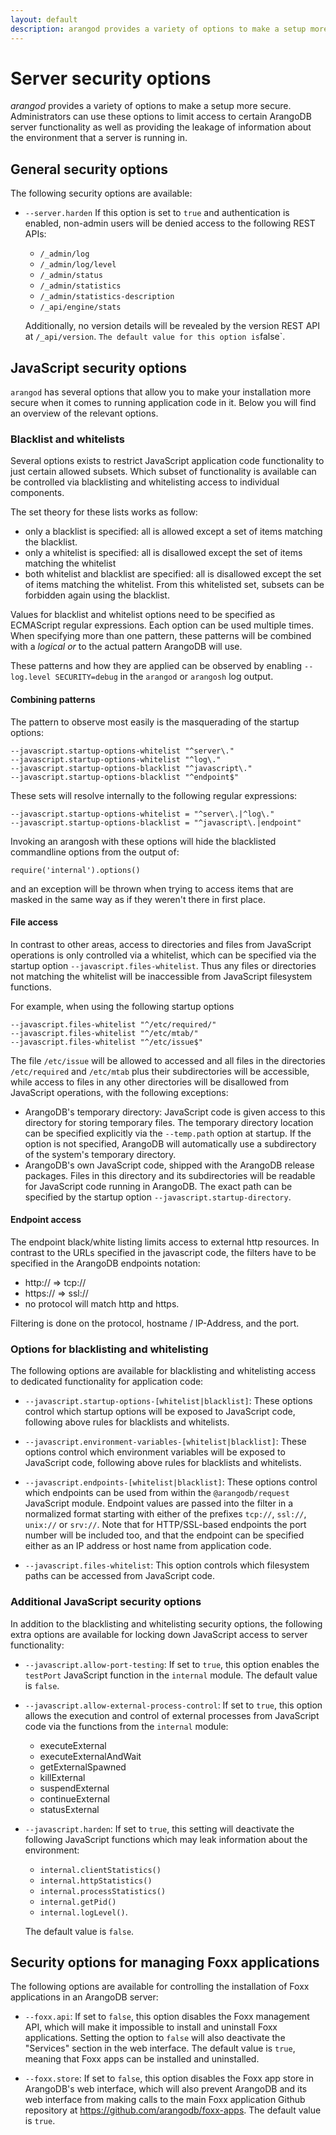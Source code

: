 ```yaml
---
layout: default
description: arangod provides a variety of options to make a setup more secure
---
```

# Server security options

_arangod_ provides a variety of options to make a setup more secure. 
Administrators can use these options to limit access to certain ArangoDB
server functionality as well as providing the leakage of information about
the environment that a server is running in.

## General security options

The following security options are available:

- `--server.harden`
  If this option is set to `true` and authentication is enabled, non-admin users
  will be denied access to the following REST APIs:
  
  * `/_admin/log`
  * `/_admin/log/level`
  * `/_admin/status`
  * `/_admin/statistics`
  * `/_admin/statistics-description`
  * `/_api/engine/stats`
 
  Additionally, no version details will be revealed by the version REST API at 
  `/_api/version`.
  `
  The default value for this option is `false`.

## JavaScript security options

`arangod` has several options that allow you to make your installation more
secure when it comes to running application code in it. Below you will find 
an overview of the relevant options.

### Blacklist and whitelists

Several options exists to restrict JavaScript application code functionality 
to just certain allowed subsets. Which subset of functionality is available
can be controlled via blacklisting and whitelisting access to individual 
components.

The set theory for these lists works as follow:

- only a blacklist is specified: all is allowed except a set of items matching the blacklist.
- only a whitelist is specified: all is disallowed except the set of items matching the whitelist
- both whitelist and blacklist are specified: all is disallowed except the set of items matching the whitelist. From this whitelisted set, subsets can be forbidden again using the blacklist.

Values for blacklist and whitelist options need to be specified as ECMAScript 
regular expressions.
Each option can be used multiple times. When specifying more than one 
pattern, these patterns will be combined with a _logical or_ to the actual pattern
ArangoDB will use.

These patterns and how they are applied can be observed by enabling 
`--log.level SECURITY=debug` in the `arangod` or `arangosh` log output.

#### Combining patterns
The pattern to observe most easily is the masquerading of the startup options:

    --javascript.startup-options-whitelist "^server\."
    --javascript.startup-options-whitelist "^log\."
    --javascript.startup-options-blacklist "^javascript\."
    --javascript.startup-options-blacklist "^endpoint$"

These sets will resolve internally to the following regular expressions:

```
--javascript.startup-options-whitelist = "^server\.|^log\."
--javascript.startup-options-blacklist = "^javascript\.|endpoint"
```

Invoking an arangosh with these options will hide the blacklisted commandline
options from the output of: 

    require('internal').options()

and an exception will be thrown when trying to access items that are masked
in the same way as if they weren't there in first place.

#### File access
In contrast to other areas, access to directories and files from JavaScript
operations is only controlled via a whitelist, which can be specified via the startup
option `--javascript.files-whitelist`. Thus any files or directories not matching the whitelist
will be inaccessible from JavaScript filesystem functions.

For example, when using the following startup options
    
    --javascript.files-whitelist "^/etc/required/"
    --javascript.files-whitelist "^/etc/mtab/"
    --javascript.files-whitelist "^/etc/issue$"

The file `/etc/issue` will be allowed to accessed and all files in the directories
`/etc/required` and `/etc/mtab` plus their subdirectories will be accessible,
while access to files in any other directories 
will be disallowed from JavaScript operations, with the following exceptions:

- ArangoDB's temporary directory: JavaScript code is given access to this
  directory for storing temporary files. The temporary directory location 
  can be specified explicitly via the `--temp.path` option at startup. 
  If the option is not specified, ArangoDB will automatically use a subdirectory 
  of the system's temporary directory.
- ArangoDB's own JavaScript code, shipped with the ArangoDB release packages.
  Files in this directory and its subdirectories will be readable for JavaScript
  code running in ArangoDB. The exact path can be specified by the startup option 
  `--javascript.startup-directory`.

#### Endpoint access

The endpoint black/white listing limits access to external http resources. 
In contrast to the URLs specified in the javascript code, the filters have
to be specified in the ArangoDB endpoints notation: 

- http:// => tcp://
- https:// => ssl://
- no protocol will match http and https.

Filtering is done on the protocol, hostname / IP-Address, and the port.

### Options for blacklisting and whitelisting

The following options are available for blacklisting and whitelisting access
to dedicated functionality for application code:

- `--javascript.startup-options-[whitelist|blacklist]`:
  These options control which startup options will be exposed to JavaScript code, 
  following above rules for blacklists and whitelists.

- `--javascript.environment-variables-[whitelist|blacklist]`:
  These options control which environment variables will be exposed to JavaScript
  code, following above rules for blacklists and whitelists.

- `--javascript.endpoints-[whitelist|blacklist]`:
  These options control which endpoints can be used from within the `@arangodb/request`
  JavaScript module.
  Endpoint values are passed into the filter in a normalized format starting
  with either of the prefixes `tcp://`, `ssl://`, `unix://` or `srv://`.
  Note that for HTTP/SSL-based endpoints the port number will be included too,
  and that the endpoint can be specified either as an IP address or host name
  from application code.

- `--javascript.files-whitelist`:
  This option controls which filesystem paths can be accessed from JavaScript code.

### Additional JavaScript security options

In addition to the blacklisting and whitelisting security options, the following
extra options are available for locking down JavaScript access to server functionality:

- `--javascript.allow-port-testing`:
  If set to `true`, this option enables the `testPort` JavaScript function in the
  `internal` module. The default value is `false`.

- `--javascript.allow-external-process-control`:
  If set to `true`, this option allows the execution and control of external processes
  from JavaScript code via the functions from the `internal` module:
  
  - executeExternal
  - executeExternalAndWait
  - getExternalSpawned
  - killExternal
  - suspendExternal
  - continueExternal
  - statusExternal

- `--javascript.harden`:
  If set to `true`, this setting will deactivate the following JavaScript functions
  which may leak information about the environment:

  - `internal.clientStatistics()`
  - `internal.httpStatistics()`
  - `internal.processStatistics()`
  - `internal.getPid()`
  - `internal.logLevel()`.

  The default value is `false`.

## Security options for managing Foxx applications

The following options are available for controlling the installation of Foxx applications
in an ArangoDB server:

- `--foxx.api`:
  If set to `false`, this option disables the Foxx management API, which will make it
  impossible to install and uninstall Foxx applications. Setting the option to `false`
  will also deactivate the "Services" section in the web interface. 
  The default value is `true`, meaning that Foxx apps can be installed and uninstalled.

- `--foxx.store`:
  If set to `false`, this option disables the Foxx app store in ArangoDB's web interface,
  which will also prevent ArangoDB and its web interface from making calls to the main Foxx 
  application Github repository at https://github.com/arangodb/foxx-apps.
  The default value is `true`.


